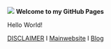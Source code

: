 ![]({{site.baseurl}}/https://lh6.googleusercontent.com/6PTM5o_czQnxqWlUSUgvvGru8Y-inolF4pNZ50ukDJkaVzyBPRcoPRWw0fMg0ndfkM0ygSelrwNEYSj7kyjg3NVxo7MM7n-gN0bG4qyoLCGMNkIQfq31ViNxztCUz9lZRQ=w1280)
**Welcome to my GitHub Pages**



Hello World!



[DISCLAIMER](https://www.stskanta.de/kontakt/disclaimer)  I  [Mainwebsite](https://www.stskanta.de/)  I [Blog](https://skanta-blog.de/)
